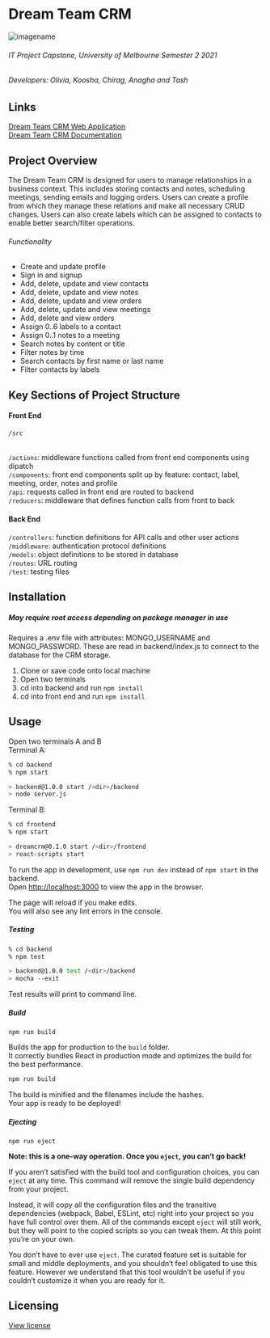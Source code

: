# Dream Team CRM
![imagename](https://github.com/ccharansingh/DreamTeam/blob/FEAT-testing/crm.JPG?raw=true)
###### IT Project Capstone, University of Melbourne Semester 2 2021
###### Developers: Olivia, Koosha, Chirag, Anagha and Tash
## Links
[Dream Team CRM Web Application](https://dream-team-crm.herokuapp.com/)\
[Dream Team CRM Documentation](https://dreamteam56.atlassian.net/wiki/spaces/DT/overview?homepageId=18972688)
## Project Overview
The Dream Team CRM is designed for users to manage relationships in a business context. This includes storing contacts and notes, scheduling meetings, sending emails and logging orders. Users can create a profile from which they manage these relations and make all necessary CRUD changes. Users can also create labels which can be assigned to contacts to enable better search/filter operations.
###### Functionality
* Create and update profile
* Sign in and signup
* Add, delete, update and view contacts
* Add, delete, update and view notes
* Add, delete, update and view orders
* Add, delete, update and view meetings
* Add, delete and view orders
* Assign 0..6 labels to a contact
* Assign 0..1 notes to a meeting
* Search notes by content or title
* Filter notes by time
* Search contacts by first name or last name
* Filter contacts by labels

## Key Sections of Project Structure
#### Front End
###### `/src`
`/actions`: middleware functions called from front end components using dipatch\
`/components`: front end components split up by feature: contact, label, meeting, order, notes and profile\
`/api`: requests called in front end are routed to backend \
`/reducers`: middleware that defines function calls from front to back
#### Back End
`/controllers`: function definitions for API calls and other user actions\
`/middleware`: authentication protocol definitions\
`/models`: object definitions to be stored in database\
`/routes`: URL routing \
`/test`: testing files


## Installation
##### May require root access depending on package manager in use
Requires a .env file with attributes: MONGO_USERNAME and MONGO_PASSWORD. These are read in backend/index.js to connect to the database for the CRM storage.
1. Clone or save code onto local machine
2. Open two terminals 
3. cd into backend and run `npm install` 
4. cd into front end and run `npm install` 

## Usage 
Open two terminals A and B\
Terminal A:
```bash
% cd backend
% npm start

> backend@1.0.0 start /<dir>/backend
> node server.js
```
Terminal B:
```bash
% cd frontend
% npm start

> dreamcrm@0.1.0 start /<dir>/frontend
> react-scripts start
```
To run the app in development, use `npm run dev` instead of `npm start` in the backend.\
Open [http://localhost:3000](http://localhost:3000) to view the app in the browser.

The page will reload if you make edits.\
You will also see any lint errors in the console.

##### Testing 
```bash
% cd backend
% npm test

> backend@1.0.0 test /<dir>/backend
> mocha --exit
```
Test results will print to command line. 

##### Build 
`npm run build`

Builds the app for production to the `build` folder.\
It correctly bundles React in production mode and optimizes the build for the best performance.
```bash
npm run build
```
The build is minified and the filenames include the hashes.\
Your app is ready to be deployed!

##### Ejecting 

`npm run eject`

**Note: this is a one-way operation. Once you `eject`, you can’t go back!**

If you aren’t satisfied with the build tool and configuration choices, you can `eject` at any time. This command will remove the single build dependency from your project.

Instead, it will copy all the configuration files and the transitive dependencies (webpack, Babel, ESLint, etc) right into your project so you have full control over them. All of the commands except `eject` will still work, but they will point to the copied scripts so you can tweak them. At this point you’re on your own.

You don’t have to ever use `eject`. The curated feature set is suitable for small and middle deployments, and you shouldn’t feel obligated to use this feature. However we understand that this tool wouldn’t be useful if you couldn’t customize it when you are ready for it.

## Licensing 
[View license](https://github.com/ccharansingh/DreamTeam/blob/FEAT-testing/COPYING)
